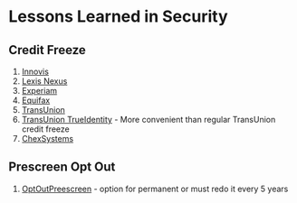 # Lessons Learned in Security

## Credit Freeze

1. [Innovis](https://www.innovis.com/personal/securityFreeze)
2. [Lexis Nexus](https://consumer.risk.lexisnexis.com/freeze)
3. [Experiam](https://www.experian.com/freeze/center.html)
4. [Equifax](https://my.equifax.com/membercenter/#/freeze)
5. [TransUnion](https://www.transunion.com/credit-freeze/place-credit-freeze)
6. [TransUnion TrueIdentity](https://membership.trueidentity.com/tucm/dashboard.page) - More convenient than regular TransUnion credit freeze
7. [ChexSystems](https://www.chexsystems.com/security-freeze/information)

## Prescreen Opt Out

1. [OptOutPreescreen](https://www.optoutprescreen.com) - option for permanent or must redo it every 5 years
